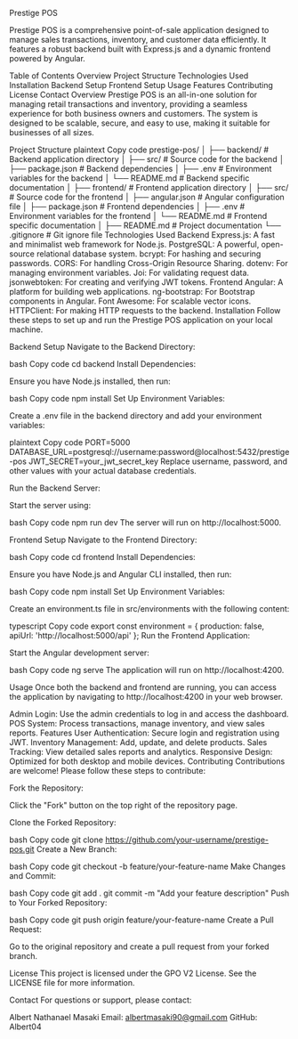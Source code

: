 Prestige POS

Prestige POS is a comprehensive point-of-sale application designed to manage sales transactions, inventory, and customer data efficiently. It features a robust backend built with Express.js and a dynamic frontend powered by Angular.

Table of Contents
Overview
Project Structure
Technologies Used
Installation
Backend Setup
Frontend Setup
Usage
Features
Contributing
License
Contact
Overview
Prestige POS is an all-in-one solution for managing retail transactions and inventory, providing a seamless experience for both business owners and customers. The system is designed to be scalable, secure, and easy to use, making it suitable for businesses of all sizes.

Project Structure
plaintext
Copy code
prestige-pos/
│
├── backend/         # Backend application directory
│   ├── src/         # Source code for the backend
│   ├── package.json # Backend dependencies
│   ├── .env         # Environment variables for the backend
│   └── README.md    # Backend specific documentation
│
├── frontend/        # Frontend application directory
│   ├── src/         # Source code for the frontend
│   ├── angular.json # Angular configuration file
│   ├── package.json # Frontend dependencies
│   ├── .env         # Environment variables for the frontend
│   └── README.md    # Frontend specific documentation
│
├── README.md        # Project documentation
└── .gitignore       # Git ignore file
Technologies Used
Backend
Express.js: A fast and minimalist web framework for Node.js.
PostgreSQL: A powerful, open-source relational database system.
bcrypt: For hashing and securing passwords.
CORS: For handling Cross-Origin Resource Sharing.
dotenv: For managing environment variables.
Joi: For validating request data.
jsonwebtoken: For creating and verifying JWT tokens.
Frontend
Angular: A platform for building web applications.
ng-bootstrap: For Bootstrap components in Angular.
Font Awesome: For scalable vector icons.
HTTPClient: For making HTTP requests to the backend.
Installation
Follow these steps to set up and run the Prestige POS application on your local machine.

Backend Setup
Navigate to the Backend Directory:

bash
Copy code
cd backend
Install Dependencies:

Ensure you have Node.js installed, then run:

bash
Copy code
npm install
Set Up Environment Variables:

Create a .env file in the backend directory and add your environment variables:

plaintext
Copy code
PORT=5000
DATABASE_URL=postgresql://username:password@localhost:5432/prestige-pos
JWT_SECRET=your_jwt_secret_key
Replace username, password, and other values with your actual database credentials.

Run the Backend Server:

Start the server using:

bash
Copy code
npm run dev
The server will run on http://localhost:5000.

Frontend Setup
Navigate to the Frontend Directory:

bash
Copy code
cd frontend
Install Dependencies:

Ensure you have Node.js and Angular CLI installed, then run:

bash
Copy code
npm install
Set Up Environment Variables:

Create an environment.ts file in src/environments with the following content:

typescript
Copy code
export const environment = {
  production: false,
  apiUrl: 'http://localhost:5000/api'
};
Run the Frontend Application:

Start the Angular development server:

bash
Copy code
ng serve
The application will run on http://localhost:4200.

Usage
Once both the backend and frontend are running, you can access the application by navigating to http://localhost:4200 in your web browser.

Admin Login: Use the admin credentials to log in and access the dashboard.
POS System: Process transactions, manage inventory, and view sales reports.
Features
User Authentication: Secure login and registration using JWT.
Inventory Management: Add, update, and delete products.
Sales Tracking: View detailed sales reports and analytics.
Responsive Design: Optimized for both desktop and mobile devices.
Contributing
Contributions are welcome! Please follow these steps to contribute:

Fork the Repository:

Click the "Fork" button on the top right of the repository page.

Clone the Forked Repository:

bash
Copy code
git clone https://github.com/your-username/prestige-pos.git
Create a New Branch:

bash
Copy code
git checkout -b feature/your-feature-name
Make Changes and Commit:

bash
Copy code
git add .
git commit -m "Add your feature description"
Push to Your Forked Repository:

bash
Copy code
git push origin feature/your-feature-name
Create a Pull Request:

Go to the original repository and create a pull request from your forked branch.

License
This project is licensed under the GPO V2 License. See the LICENSE file for more information.

Contact
For questions or support, please contact:

Albert Nathanael Masaki
Email: albertmasaki90@gmail.com
GitHub: Albert04
